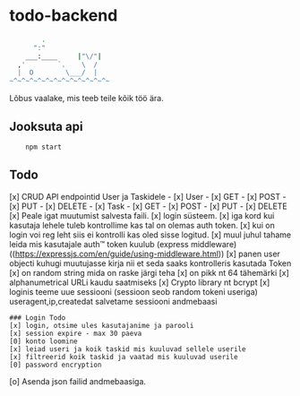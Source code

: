 # todo-backend

```bash
        .
      ":"
    ___:____     |"\/"|
  ,'        `.    \  /
  |  O        \___/  |
~^~^~^~^~^~^~^~^~^~^~^~^~
```
Lõbus vaalake, mis teeb teile kõik töö ära.


## Jooksuta api

```bash
    npm start
```

## Todo

[x] CRUD API endpointid User ja Taskidele
    - [x] User
        - [x] GET
        - [x] POST
        - [x] PUT
        - [x] DELETE
    - [x] Task
        - [x] GET
        - [x] POST
        - [x] PUT
        - [x] DELETE
[x] Peale igat muutumist salvesta faili.
[x] login süsteem.
    [x] iga kord kui kasutaja lehele tuleb kontrollime kas tal on olemas auth token.
        [x] kui on login voi reg leht siis ei kontrolli kas oled sisse logitud.
        [x] muul juhul tahame leida mis kasutajale auth™ token kuulub (express middleware) ((https://expressjs.com/en/guide/using-middleware.html))
        [x] panen user objecti kuhugi muutujasse kirja nii et seda saaks kontrolleris kasutada
        Token 
            [x] on random string mida on raske järgi teha
            [x] on pikk nt 64 tähemärki
            [x] alphanumetrical URLi kaudu saatmiseks
            [x] Crypto library nt bcrypt
        [x] loginis teeme uue sessiooni (sessioon seob random tokeni useriga) useragent,ip,createdat salvetame sessiooni andmebaasi

    ### Login Todo
    [x] login, otsime ules kasutajanime ja parooli
    [x] session expire - max 30 paeva
    [0] konto loomine
    [x] leiad useri ja koik taskid mis kuuluvad sellele userile
    [x] filtreerid koik taskid ja vaatad mis kuuluvad userile
    [0] password encryption

[o] Asenda json failid andmebaasiga.